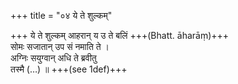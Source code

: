 +++
title = "०४ ये ते शुल्कम्"

+++
ये ते शुल्कम् आहरान् य उ ते बलिं +++(Bhatt. āharāṃ)+++  
सोमः सजातान् उप सं नमाति ते ।  
अग्निः सयुग्वान् अधि ते ब्रवीतु  
तस्मै (…) ॥ +++(see 1def)+++
